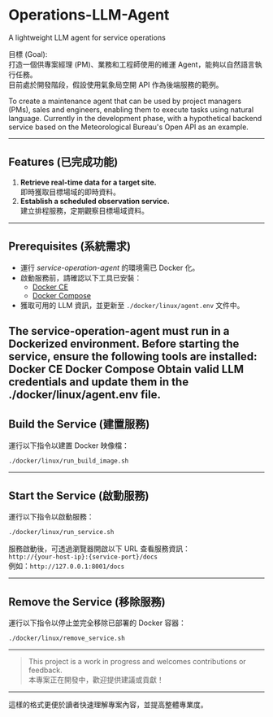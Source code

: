 # Operations-LLM-Agent  
A lightweight LLM agent for service operations  

目標 (Goal):  
打造一個供專案經理 (PM)、業務和工程師使用的維運 Agent，能夠以自然語言執行任務。  
目前處於開發階段，假設使用氣象局空開 API 作為後端服務的範例。  

To create a maintenance agent that can be used by project managers (PMs), sales and engineers, enabling them to execute tasks using natural language.
Currently in the development phase, with a hypothetical backend service based on the Meteorological Bureau's Open API as an example.


---

## Features (已完成功能)  

1. **Retrieve real-time data for a target site.**  
   即時獲取目標場域的即時資料。  
2. **Establish a scheduled observation service.**  
   建立排程服務，定期觀察目標場域資料。  

---

## Prerequisites (系統需求)  

- 運行 *service-operation-agent* 的環境需已 Docker 化。  
- 啟動服務前，請確認以下工具已安裝：  
  - [Docker CE](https://docs.docker.com/install/)  
  - [Docker Compose](https://docs.docker.com/compose/install/)  
- 獲取可用的 LLM 資訊，並更新至 `./docker/linux/agent.env` 文件中。  

The service-operation-agent must run in a Dockerized environment.
Before starting the service, ensure the following tools are installed:
Docker CE
Docker Compose
Obtain valid LLM credentials and update them in the ./docker/linux/agent.env file.
---

## Build the Service (建置服務)  
運行以下指令以建置 Docker 映像檔：  
```bash
./docker/linux/run_build_image.sh
```  

---

## Start the Service (啟動服務)  
運行以下指令以啟動服務：  
```bash
./docker/linux/run_service.sh
```  
服務啟動後，可透過瀏覽器開啟以下 URL 查看服務資訊：  
`http://{your-host-ip}:{service-port}/docs`  
例如：`http://127.0.0.1:8001/docs`  

---

## Remove the Service (移除服務)  
運行以下指令以停止並完全移除已部署的 Docker 容器：  
```bash
./docker/linux/remove_service.sh
```  

---

> This project is a work in progress and welcomes contributions or feedback.  
> 本專案正在開發中，歡迎提供建議或貢獻！  

--- 

這樣的格式更便於讀者快速理解專案內容，並提高整體專業度。